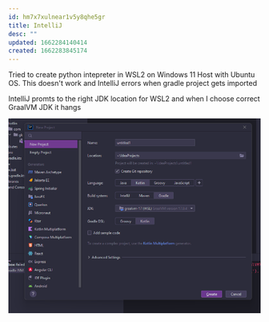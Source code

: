```yaml
---
id: hm7x7xulnear1v5y8qhe5gr
title: IntelliJ
desc: ""
updated: 1662284140414
created: 1662283845174
---
```


Tried to create python intepreter in WSL2 on Windows 11 Host with Ubuntu OS. This doesn't work and IntelliJ errors when gradle project gets imported

IntelliJ promts to the right JDK location for WSL2 and when I choose correct GraalVM JDK it hangs

![](/assets/images/2022-09-04-02-33-07.png)
